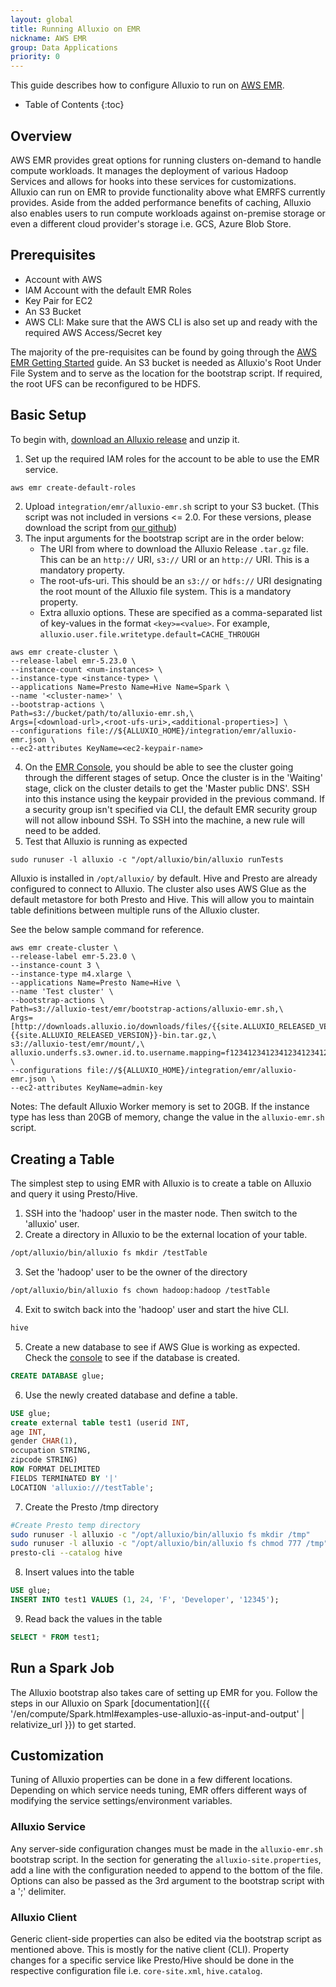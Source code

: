```yaml
---
layout: global
title: Running Alluxio on EMR
nickname: AWS EMR
group: Data Applications
priority: 0
---
```


This guide describes how to configure Alluxio to run on [AWS EMR](https://aws.amazon.com/emr/).

* Table of Contents
{:toc}

## Overview

AWS EMR provides great options for running clusters on-demand to handle compute workloads. It manages the
deployment of various Hadoop Services and allows for hooks into these services for customizations. Alluxio
can run on EMR to provide functionality above what EMRFS currently provides. Aside from the added performance
benefits of caching, Alluxio also enables users to run compute workloads against on-premise storage or even a
different cloud provider's storage i.e. GCS, Azure Blob Store. 

## Prerequisites

* Account with AWS
* IAM Account with the default EMR Roles
* Key Pair for EC2
* An S3 Bucket
* AWS CLI: Make sure that the AWS CLI is also set up and ready with the required AWS Access/Secret key

The majority of the pre-requisites can be found by going through the
[AWS EMR Getting Started](https://docs.aws.amazon.com/emr/latest/ManagementGuide/emr-gs.html) guide. An S3 bucket
is needed as Alluxio's Root Under File System and to serve as the location for the bootstrap script. If required,
the root UFS can be reconfigured to be HDFS.

## Basic Setup

To begin with, [download an Alluxio release](https://www.alluxio.io/download) and unzip it.

1. Set up the required IAM roles for the account to be able to use the EMR service.
```bash
aws emr create-default-roles
```
2. Upload `integration/emr/alluxio-emr.sh` script to your S3 bucket. (This script was not included in versions <= 2.0.
For these versions, please download the script from
[our github](https://github.com/Alluxio/alluxio/tree/master/integration/emr/))
3. The input arguments for the bootstrap script are in the order below:
    - The URI from where to download the Alluxio Release `.tar.gz` file. This can be an `http://`
     URI, `s3://` URI or an `http://` URI.
     This is a mandatory property.
    - The root-ufs-uri. This should be an `s3://` or `hdfs://` URI designating the root mount of the Alluxio file system.
       This is a mandatory property.
    - Extra alluxio options. These are specified as a comma-separated list of key-values in the format `<key>=<value>`.
       For example, `alluxio.user.file.writetype.default=CACHE_THROUGH`
```
aws emr create-cluster \
--release-label emr-5.23.0 \
--instance-count <num-instances> \
--instance-type <instance-type> \
--applications Name=Presto Name=Hive Name=Spark \
--name '<cluster-name>' \
--bootstrap-actions \
Path=s3://bucket/path/to/alluxio-emr.sh,\
Args=[<download-url>,<root-ufs-uri>,<additional-properties>] \
--configurations file://${ALLUXIO_HOME}/integration/emr/alluxio-emr.json \
--ec2-attributes KeyName=<ec2-keypair-name>
```
4. On the [EMR Console](https://console.aws.amazon.com/elasticmapreduce/home), you should be able to see the cluster
going through the different stages of setup. Once the cluster is in the 'Waiting' stage, click on the cluster details
to get the 'Master public DNS'. SSH into this instance using the keypair provided in the previous command. If a
security group isn't specified via CLI, the default EMR security group will not allow inbound SSH. To SSH into the
machine, a new rule will need to be added.
5. Test that Alluxio is running as expected
```
sudo runuser -l alluxio -c "/opt/alluxio/bin/alluxio runTests
```

Alluxio is installed in `/opt/alluxio/` by default. Hive and Presto are already configured to connect to Alluxio. The
cluster also uses AWS Glue as the default metastore for both Presto and Hive. This will allow you to maintain table
definitions between multiple runs of the Alluxio cluster.

See the below sample command for reference.

```
aws emr create-cluster \
--release-label emr-5.23.0 \
--instance-count 3 \
--instance-type m4.xlarge \
--applications Name=Presto Name=Hive \
--name 'Test cluster' \
--bootstrap-actions \
Path=s3://alluxio-test/emr/bootstrap-actions/alluxio-emr.sh,\
Args=[http://downloads.alluxio.io/downloads/files/{{site.ALLUXIO_RELEASED_VERSION}}/alluxio-{{site.ALLUXIO_RELEASED_VERSION}}-bin.tar.gz,\
s3://alluxio-test/emr/mount/,\
alluxio.underfs.s3.owner.id.to.username.mapping=f1234123412341234123412341234123412341234123412341234123412341234=hadoop] \
--configurations file://${ALLUXIO_HOME}/integration/emr/alluxio-emr.json \
--ec2-attributes KeyName=admin-key
```

Notes: The default Alluxio Worker memory is set to 20GB. If the instance type has less than 20GB of memory, change
the value in the `alluxio-emr.sh` script.

## Creating a Table

The simplest step to using EMR with Alluxio is to create a table on Alluxio and query it using Presto/Hive.

1. SSH into the 'hadoop' user in the master node. Then switch to the 'alluxio' user.
2. Create a directory in Alluxio to be the external location of your table.
```bash
/opt/alluxio/bin/alluxio fs mkdir /testTable
```
3. Set the 'hadoop' user to be the owner of the directory
```bash
/opt/alluxio/bin/alluxio fs chown hadoop:hadoop /testTable
```
4. Exit to switch back into the 'hadoop' user and start the hive CLI.
```bash
hive
```
5. Create a new database to see if AWS Glue is working as expected. Check the [console](https://console.aws.amazon.com/glue/home)
to see if the database is created.
```sql
CREATE DATABASE glue;
```
6. Use the newly created database and define a table.
```sql
USE glue;
create external table test1 (userid INT,
age INT,
gender CHAR(1),
occupation STRING,
zipcode STRING)
ROW FORMAT DELIMITED
FIELDS TERMINATED BY '|'
LOCATION 'alluxio:///testTable';
```
7. Create the Presto /tmp directory
```bash
#Create Presto temp directory
sudo runuser -l alluxio -c "/opt/alluxio/bin/alluxio fs mkdir /tmp"
sudo runuser -l alluxio -c "/opt/alluxio/bin/alluxio fs chmod 777 /tmp"
presto-cli --catalog hive
```
8. Insert values into the table
```sql
USE glue;
INSERT INTO test1 VALUES (1, 24, 'F', 'Developer', '12345');
```
9. Read back the values in the table
```sql
SELECT * FROM test1;
```

## Run a Spark Job
The Alluxio bootstrap also takes care of setting up EMR for you. Follow the steps in our Alluxio on Spark [documentation]({{ '/en/compute/Spark.html#examples-use-alluxio-as-input-and-output' | relativize_url }})
to get started.

## Customization
Tuning of Alluxio properties can be done in a few different locations. Depending on which service needs tuning, EMR
offers different ways of modifying the service settings/environment variables.

### Alluxio Service
Any server-side configuration changes must be made in the `alluxio-emr.sh` bootstrap script. In the section for generating
the `alluxio-site.properties`, add a line with the configuration needed to append to the bottom of the file. Options can also
be passed as the 3rd argument to the bootstrap script with a ';' delimiter.

### Alluxio Client
Generic client-side properties can also be edited via the bootstrap script as mentioned above. This is mostly for the native
client (CLI). Property changes for a specific service like Presto/Hive should be done in the respective configuration file
i.e. `core-site.xml`, `hive.catalog`.
